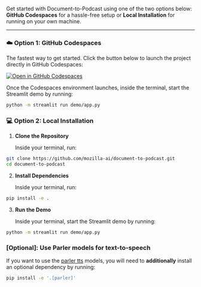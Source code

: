 Get started with Document-to-Podcast using one of the two options below: **GitHub Codespaces** for a hassle-free setup or **Local Installation** for running on your own machine.

---

### ☁️ **Option 1: GitHub Codespaces**

The fastest way to get started. Click the button below to launch the project directly in GitHub Codespaces:

[![Open in GitHub Codespaces](https://github.com/codespaces/badge.svg)](https://github.com/codespaces/new?hide_repo_select=true&ref=main&repo=888426876&skip_quickstart=true&machine=standardLinux32gb)

Once the Codespaces environment launches, inside the terminal, start the Streamlit demo by running:
```bash
python -m streamlit run demo/app.py
```


### 💻  **Option 2: Local Installation**

1. **Clone the Repository**

   Inside your terminal, run:

```bash
git clone https://github.com/mozilla-ai/document-to-podcast.git
cd document-to-podcast
```

2. **Install Dependencies**

   Inside your terminal, run:

```bash
pip install -e .
```

3. **Run the Demo**

   Inside your terminal, start the Streamlit demo by running:

```bash
python -m streamlit run demo/app.py
```


### [Optional]: Use Parler models for text-to-speech

If you want to use the [parler tts](https://github.com/huggingface/parler-tts) models, you will need to **additionally** install an optional dependency by running:
```bash
pip install -e '.[parler]'
```
